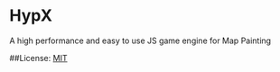 # HypX
A high performance and easy to use JS game engine for Map Painting

##License: [MIT](http://cos.mit-license.org/)
